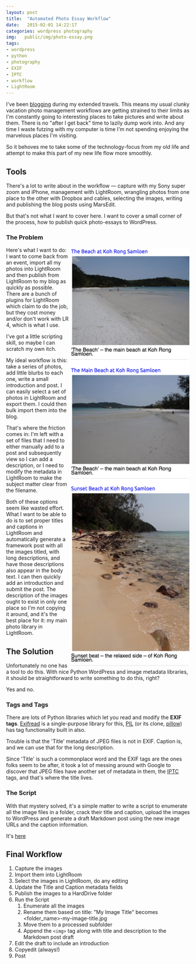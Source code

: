 ```yaml
---
layout: post
title:  "Automated Photo Essay Workflow"
date:   2015-02-01 14:22:17
categories: wordpress photography
img:   public/img/photo-essay.png
tags:
- wordpress
- python
- photography
- EXIF
- IPTC
- workflow
- LightRoom
---
```


I've been [blogging][castaway-life] during my extended travels.  This means my usual clunky vacation photo management workflows are getting strained to their limits as I'm constantly going to interesting places to take pictures and write about them.  There is no "after I get back" time to lazily dump work into.  And any time I waste futzing with my computer is time I'm not spending enjoying the marvelous places I'm visiting.

So it behoves me to take some of the technology-focus from my old life and attempt to make this part of my new life flow more smoothly.

## Tools

There's a lot to write about in the workflow — capture with my Sony super zoom and iPhone, management with LightRoom, wrangling photos from one place to the other with Dropbox and cables, selecting the images, writing and publishing the blog posts using MarsEdit. 

But that's not what I want to cover here.  I want to cover a small corner of the process, how to publish quick photo-essays to WordPress.

### The Problem

<img src="/public/img/photo-essay.png" style="display: inline; float: right; margin: auto; padding:0.2em; width: 65%;" ></img>Here's what I want to do: I want to come back from an event, import all my photos into LightRoom and then publish from LightRoom to my blog as quickly as possible.  There are a bunch of plugins for LightRoom which claim to do the job, but they cost money and/or don't work with LR 4, which is what I use.  

I've got a little scripting skill, so maybe I can scratch my own itch.

My ideal workflow is this: take a series of photos, add little blurbs to each one, write a small introduction and post.  I can easily select a set of photos in LightRoom and export them.  I could then bulk import them into the blog. 

That's where the friction comes in: I'm left with a set of files that I need to either manually add to a post and subsequently view so I can add a description, or I need to modify the metadata in LightRoom to make the subject matter clear from the filename.

Both of these options seem like wasted effort.  What I want to be able to do is to set proper titles and captions in LightRoom and automatically generate a framework post with all the images titled, with long descriptions, and have those descriptions also appear in the body text.  I can then quickly add an introduction and submit the post. The description of the images ought to exist in only one place so I'm not copying it around, and it's the best place for it: my main photo library in LightRoom.

## The Solution

Unfortunately no one has a tool to do this. With nice Python WordPress and image metadata libraries, it should be straightforward to write something to do this, right?

Yes and no.

### Tags and Tags

There are lots of Python libraries which let you read and modify the **EXIF tags**.  [Exifread][exifread] is a single-purpose library for this, [PIL][pil] (or its clone, [pillow][pillow]) has tag functionality built in also.

Trouble is that the 'Title' metadata of JPEG files is not in EXIF.  Caption is, and we can use that for the long description.

Since 'Title' is such a commonplace word and the EXIF tags are the ones folks seem to be after, it took a lot of messing around with Google to discover that JPEG files have another set of metadata in them, the [IPTC][iptc] tags, and that's where the title lives.

### The Script

With that mystery solved, it's a simple matter to write a script to enumerate all the image files in a folder, crack their title and caption, upload the images to WordPress and generate a draft Markdown post using the new image URLs and the caption information.

It's [here][script]

## Final Workflow

1. Capture the images
1. Import them into LightRoom
1. Select the images in LightRoom, do any editing
1. Update the Title and Caption metadata fields
1. Publish the images to a HardDrive folder
1. Run the Script
    1. Enumerate all the images
    1. Rename them based on title: "My Image Title" becomes <folder_name>-my-image-title.jpg
    1. Move them to a processed subfolder
    1. Append the `<img>` tag along with title and description to the Markdown post draft
1. Edit the draft to include an introduction
1. Copyedit (always!)
1. Post


[castaway-life]: http://thecastawaylife.com/blog
[exifread]: https://pypi.python.org/pypi/ExifRead
[pil]: http://www.pythonware.com/products/pil/
[pillow]: https://pillow.readthedocs.org/en/latest/installation.html
[iptc]: http://www.photometadata.org/META-Resources-metadata-types-standards-IPTC-IIM
[script]: https://gist.github.com/iainbryson/b7a86e6cf310034d5c40
